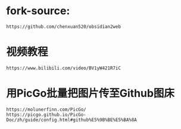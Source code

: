 # fork-source:
    https://github.com/chenxuan520/obsidian2web
# 视频教程
    https://www.bilibili.com/video/BV1yW421R7iC

# 用PicGo批量把图片传至Github图床
    https://molunerfinn.com/PicGo/
    https://picgo.github.io/PicGo-Doc/zh/guide/config.html#github%E5%9B%BE%E5%BA%8A
